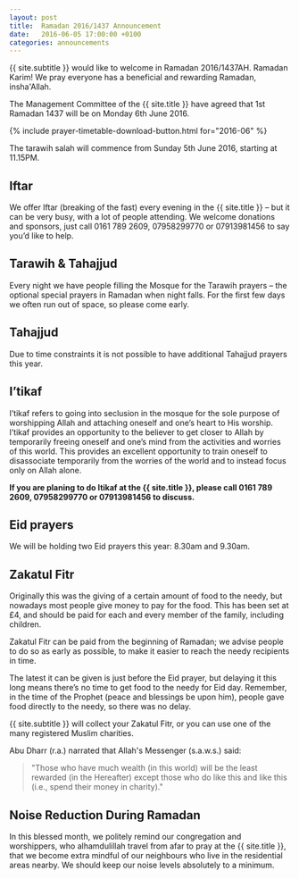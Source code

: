 ```yaml
---
layout: post
title:  Ramadan 2016/1437 Announcement
date:   2016-06-05 17:00:00 +0100
categories: announcements
---
```


{{ site.subtitle }} would like to welcome in Ramadan 2016/1437AH. Ramadan Karim! We pray everyone has a beneficial and rewarding Ramadan, insha'Allah.

The Management Committee of the {{ site.title }} have agreed that 1st Ramadan 1437 will be on Monday 6th June 2016.

{% include prayer-timetable-download-button.html for="2016-06" %}

The tarawih salah will commence from Sunday 5th June 2016, starting at 11.15PM.

## Iftar

We offer Iftar (breaking of the fast) every evening in the {{ site.title }} – but it can be very busy, with a lot of people attending. We welcome donations and sponsors, just call 0161 789 2609, 07958299770 or 07913981456 to say you’d like to help.

## Tarawih & Tahajjud

Every night we have people filling the Mosque for the Tarawih prayers – the optional special prayers in Ramadan when night falls. For the first few days we often run out of space, so please come early.

## Tahajjud

Due to time constraints it is not possible to have additional Tahajjud prayers this year.

## I’tikaf

I’tikaf refers to going into seclusion in the mosque for the sole purpose of worshipping Allah and attaching oneself and one’s heart to His worship. I’tikaf provides an opportunity to the believer to get closer to Allah by temporarily freeing oneself and one’s mind from the activities and worries of this world. This provides an excellent opportunity to train oneself to disassociate temporarily from the worries of the world and to instead focus only on Allah alone.

**If you are planing to do Itikaf at the {{ site.title }}, please call 0161 789 2609, 07958299770 or 07913981456 to discuss.**

## Eid prayers

We will be holding two Eid prayers this year: 8.30am and 9.30am.

## Zakatul Fitr

Originally this was the giving of a certain amount of food to the needy, but nowadays most people give money to pay for the food. This has been set at £4, and should be paid for each and every member of the family, including children.

Zakatul Fitr can be paid from the beginning of Ramadan; we advise people to do so as early as possible, to make it easier to reach the needy recipients in time.

The latest it can be given is just before the Eid prayer, but delaying it this long means there’s no time to get food to the needy for Eid day. Remember, in the time of the Prophet (peace and blessings be upon him), people gave food directly to the needy, so there was no delay.

{{ site.subtitle }} will collect your Zakatul Fitr, or you can use one of the many registered Muslim charities.

Abu Dharr (r.a.) narrated that Allah's Messenger (s.a.w.s.) said:

> "Those who have much wealth (in this world) will be the least rewarded (in the Hereafter) except those who do like this and like this (i.e., spend their money in charity)."

## Noise Reduction During Ramadan

In this blessed month, we politely remind our congregation and worshippers, who alhamdulillah travel from afar to pray at the {{ site.title }}, that we become extra mindful of our neighbours who live in the residential areas nearby. We should keep our noise levels absolutely to a minimum.
